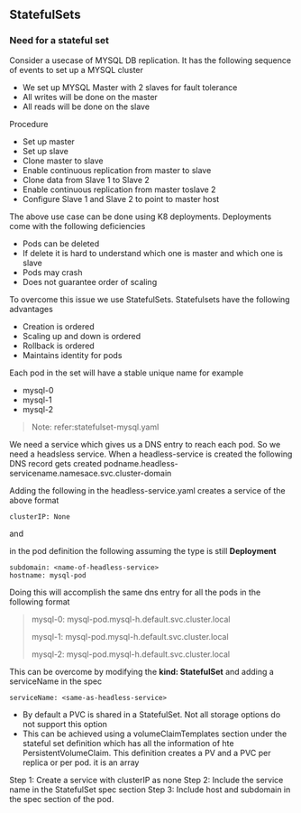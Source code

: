 ## StatefulSets

### Need for a stateful set

Consider a usecase of MYSQL DB replication. It has the following sequence of events to set up a MYSQL cluster

* We set up MYSQL Master with 2 slaves for fault tolerance
* All writes will be done on the master
* All reads will be done on the slave

Procedure

* Set up master
* Set up slave
* Clone master to slave
* Enable continuous replication from master to slave
* Clone data from Slave 1 to Slave 2
* Enable continuous replication from master toslave 2
* Configure Slave 1 and Slave 2 to point to master host

The above use case can be done using K8 deployments. Deployments come with the following deficiencies

* Pods can be deleted
* If delete it is hard to understand which one is master and which one is slave
* Pods may crash
* Does not guarantee order of scaling

To overcome this issue we use StatefulSets. Statefulsets have the following advantages

* Creation is ordered
* Scaling up and down is ordered
* Rollback is ordered
* Maintains identity for pods

Each pod in the set will have a stable unique name for example

- mysql-0
- mysql-1
- mysql-2

> Note: refer:statefulset-mysql.yaml

We need a service which gives us a DNS entry to reach each pod.
So we need a headsless service. When a headless-service is created the following
DNS record gets created
podname.headless-servicename.namesace.svc.cluster-domain

Adding the following in the headless-service.yaml creates a service of the above format

```
clusterIP: None
```

and

in the pod definition the following assuming the type is still **Deployment**

```
subdomain: <name-of-headless-service>
hostname: mysql-pod
```

Doing this will accomplish the same dns entry for all the pods in the following format 

> mysql-0: mysql-pod.mysql-h.default.svc.cluster.local
> 
> mysql-1: mysql-pod.mysql-h.default.svc.cluster.local
> 
> mysql-2: mysql-pod.mysql-h.default.svc.cluster.local

This can be overcome by modifying the **kind: StatefulSet** and adding a serviceName
in the spec

```
serviceName: <same-as-headless-service>
```


* By default a PVC is shared in a StatefulSet. Not all storage options do not support this option
*  This can be achieved using a volumeClaimTemplates section under the stateful set definition which has all the information of hte PersistentVolumeClaim. This definition creates a PV and a PVC per replica or per pod. it is an array

Step 1: Create a service with clusterIP as none
Step 2: Include the service name in the StatefulSet spec section
Step 3: Include host and subdomain in the spec section of the pod.